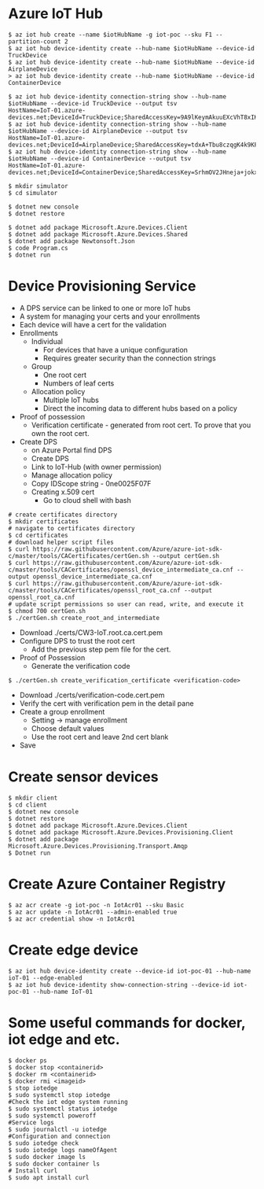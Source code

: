 # Azure IoT Hub
```
$ az iot hub create --name $iotHubName -g iot-poc --sku F1 --partition-count 2
$ az iot hub device-identity create --hub-name $iotHubName --device-id TruckDevice
$ az iot hub device-identity create --hub-name $iotHubName --device-id AirplaneDevice
> az iot hub device-identity create --hub-name $iotHubName --device-id ContainerDevice

$ az iot hub device-identity connection-string show --hub-name $iotHubName --device-id TruckDevice --output tsv
HostName=IoT-01.azure-devices.net;DeviceId=TruckDevice;SharedAccessKey=9A9lKeymAkuuEXcVhT8xIKgMhP/neOCMAp15CujIPaU=
$ az iot hub device-identity connection-string show --hub-name $iotHubName --device-id AirplaneDevice --output tsv
HostName=IoT-01.azure-devices.net;DeviceId=AirplaneDevice;SharedAccessKey=tdxA+Tbu8czqgK4k9KFQmXNHvw0ojjEhWXrgGNiYH8w=
$ az iot hub device-identity connection-string show --hub-name $iotHubName --device-id ContainerDevice --output tsv
HostName=IoT-01.azure-devices.net;DeviceId=ContainerDevice;SharedAccessKey=SrhmOV2JHneja+jokxqW74CcKoyPiHn34h1zwUMP6T0=

$ mkdir simulator
$ cd simulator

$ dotnet new console
$ dotnet restore

$ dotnet add package Microsoft.Azure.Devices.Client
$ dotnet add package Microsoft.Azure.Devices.Shared
$ dotnet add package Newtonsoft.Json
$ code Program.cs
$ dotnet run
```
# Device Provisioning Service
- A DPS service can be linked to one or  more IoT hubs
- A system for managing your certs and your enrollments
- Each device will have a cert for the validation
- Enrollments
  - Individual
    - For devices that have a unique configuration
    - Requires greater security than the connection strings
  - Group
    - One root cert
    - Numbers of leaf certs
  - Allocation policy
    - Multiple IoT hubs
    - Direct the incoming data to different hubs based on a policy
- Proof of possession
  - Verification certificate - generated from root cert. To prove that you own the root cert.
- Create DPS
  - on Azure Portal find DPS
  - Create DPS
  - Link to IoT-Hub (with owner permission)
  - Manage allocation policy
  - Copy IDScope string - 0ne0025F07F
  - Creating x.509 cert
    - Go to cloud shell with bash
```
# create certificates directory
$ mkdir certificates
# navigate to certificates directory
$ cd certificates
# download helper script files
$ curl https://raw.githubusercontent.com/Azure/azure-iot-sdk-c/master/tools/CACertificates/certGen.sh --output certGen.sh
$ curl https://raw.githubusercontent.com/Azure/azure-iot-sdk-c/master/tools/CACertificates/openssl_device_intermediate_ca.cnf --output openssl_device_intermediate_ca.cnf
$ curl https://raw.githubusercontent.com/Azure/azure-iot-sdk-c/master/tools/CACertificates/openssl_root_ca.cnf --output openssl_root_ca.cnf
# update script permissions so user can read, write, and execute it
$ chmod 700 certGen.sh
$ ./certGen.sh create_root_and_intermediate
```
 - Download ./certs/CW3-IoT.root.ca.cert.pem
 - Configure DPS to trust the root cert
   - Add the previous step pem file for the cert.
 - Proof of Possession
   - Generate the verification code
```
$ ./certGen.sh create_verification_certificate <verification-code>
```
   - Download ./certs/verification-code.cert.pem
   - Verify the cert with verification pem in the detail pane
 - Create a group enrollment
   - Setting -> manage enrollment
   - Choose default values 
   - Use the root cert and leave 2nd cert blank
  - Save

# Create sensor devices
```
$ mkdir client
$ cd client
$ dotnet new console
$ dotnet restore
$ dotnet add package Microsoft.Azure.Devices.Client
$ dotnet add package Microsoft.Azure.Devices.Provisioning.Client
$ dotnet add package Microsoft.Azure.Devices.Provisioning.Transport.Amqp
$ Dotnet run
```
# Create Azure Container Registry
```
$ az acr create -g iot-poc -n IotAcr01 --sku Basic
$ az acr update -n IotAcr01 --admin-enabled true
$ az acr credential show -n IotAcr01
```
# Create edge device
```
$ az iot hub device-identity create --device-id iot-poc-01 --hub-name ioT-01 --edge-enabled
$ az iot hub device-identity show-connection-string --device-id iot-poc-01 --hub-name IoT-01
```
# Some useful commands for docker, iot edge and etc.
```
$ docker ps
$ docker stop <containerid>
$ docker rm <containerid>
$ docker rmi <imageid>
$ stop iotedge
$ sudo systemctl stop iotedge
#Check the iot edge system running
$ sudo systemctl status iotedge
$ sudo systemctl poweroff
#Service logs
$ sudo journalctl -u iotedge
#Configuration and connection
$ sudo iotedge check
$ sudo iotedge logs nameOfAgent
$ sudo docker image ls
$ sudo docker container ls
# Install curl
$ sudo apt install curl
```

